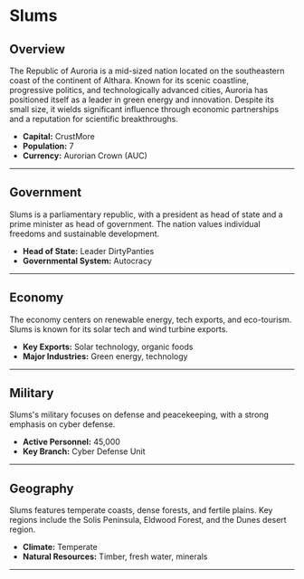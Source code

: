# Slums

## Overview
The Republic of Auroria is a mid-sized nation located on the southeastern coast of the continent of Althara. Known for its scenic coastline, progressive politics, and technologically advanced cities, Auroria has positioned itself as a leader in green energy and innovation. Despite its small size, it wields significant influence through economic partnerships and a reputation for scientific breakthroughs.

- **Capital:** CrustMore
- **Population:** 7
- **Currency:** Aurorian Crown (AUC)

---

## Government
Slums is a parliamentary republic, with a president as head of state and a prime minister as head of government. The nation values individual freedoms and sustainable development.

- **Head of State:** Leader DirtyPanties
- **Governmental System:** Autocracy

---

## Economy
The economy centers on renewable energy, tech exports, and eco-tourism. Slums is known for its solar tech and wind turbine exports.

- **Key Exports:** Solar technology, organic foods
- **Major Industries:** Green energy, technology

---

## Military
Slums's military focuses on defense and peacekeeping, with a strong emphasis on cyber defense.

- **Active Personnel:** 45,000
- **Key Branch:** Cyber Defense Unit

---

## Geography
Slums features temperate coasts, dense forests, and fertile plains. Key regions include the Solis Peninsula, Eldwood Forest, and the Dunes desert region.

- **Climate:** Temperate
- **Natural Resources:** Timber, fresh water, minerals

---